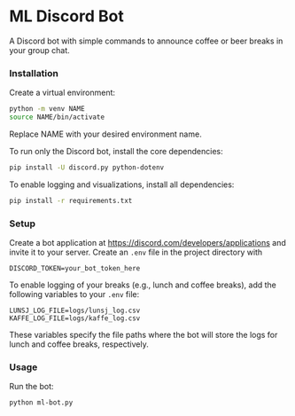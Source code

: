# ML Discord Bot

A Discord bot with simple commands to announce coffee or beer breaks in your group chat.

### Installation

Create a virtual environment:

```bash
python -m venv NAME
source NAME/bin/activate
```

Replace NAME with your desired environment name.

To run only the Discord bot, install the core dependencies:

```bash
pip install -U discord.py python-dotenv
```

To enable logging and visualizations, install all dependencies:

```bash
pip install -r requirements.txt
```

### Setup

Create a bot application at https://discord.com/developers/applications and invite it to your server. 
Create an `.env` file in the project directory with 

```
DISCORD_TOKEN=your_bot_token_here
```
To enable logging of your breaks (e.g., lunch and coffee breaks), add the following variables to your `.env` file:

```
LUNSJ_LOG_FILE=logs/lunsj_log.csv
KAFFE_LOG_FILE=logs/kaffe_log.csv
```

These variables specify the file paths where the bot will store the logs for lunch and coffee breaks, respectively.

### Usage

Run the bot:

```bash
python ml-bot.py
```

